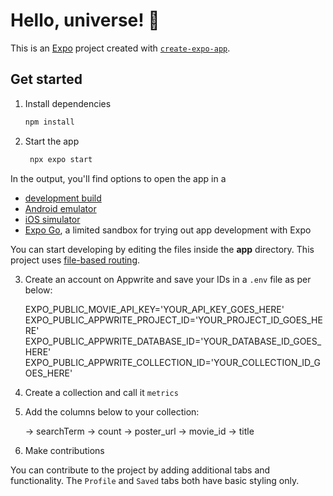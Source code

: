 # Hello, universe! 👋

This is an [Expo](https://expo.dev) project created with [`create-expo-app`](https://www.npmjs.com/package/create-expo-app).

## Get started

1. Install dependencies

   ```bash
   npm install
   ```

2. Start the app

   ```bash
    npx expo start
   ```

In the output, you'll find options to open the app in a

- [development build](https://docs.expo.dev/develop/development-builds/introduction/)
- [Android emulator](https://docs.expo.dev/workflow/android-studio-emulator/)
- [iOS simulator](https://docs.expo.dev/workflow/ios-simulator/)
- [Expo Go](https://expo.dev/go), a limited sandbox for trying out app development with Expo

You can start developing by editing the files inside the **app** directory. This project uses [file-based routing](https://docs.expo.dev/router/introduction).

3. Create an account on Appwrite and save your IDs in a `.env` file as per below:

   EXPO_PUBLIC_MOVIE_API_KEY='YOUR_API_KEY_GOES_HERE'
   EXPO_PUBLIC_APPWRITE_PROJECT_ID='YOUR_PROJECT_ID_GOES_HERE'
   EXPO_PUBLIC_APPWRITE_DATABASE_ID='YOUR_DATABASE_ID_GOES_HERE'
   EXPO_PUBLIC_APPWRITE_COLLECTION_ID='YOUR_COLLECTION_ID_GOES_HERE'

4. Create a collection and call it `metrics`

5. Add the columns below to your collection:

   -> searchTerm
   -> count
   -> poster_url
   -> movie_id
   -> title

6. Make contributions

You can contribute to the project by adding additional tabs and functionality. The `Profile` and `Saved` tabs both have basic styling only.
